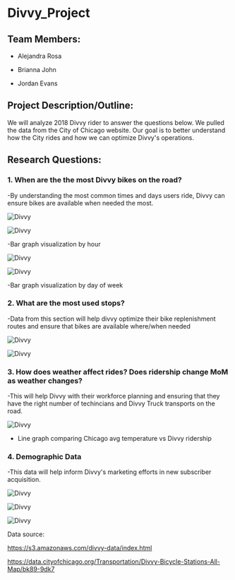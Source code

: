 # Divvy_Project

## Team Members:

  * Alejandra Rosa
  
  * Brianna John

  * Jordan Evans



## Project Description/Outline:

We will analyze 2018 Divvy rider to answer the questions below. We pulled the data from the City of Chicago website. Our goal is to better understand how the City rides and how we can optimize Divvy's operations.

## Research Questions:

### 1. When are the the most Divvy bikes on the road?

-By understanding the most common times and days users ride, Divvy can ensure bikes are available when needed the most.

![Divvy](https://github.com/AlejandraRosa/Divvy_Project/blob/master/Output/hour_plot.png)


![Divvy](https://github.com/AlejandraRosa/Divvy_Project/blob/master/Output/hour_plot_byuser.png)

-Bar graph visualization by hour

![Divvy](https://github.com/AlejandraRosa/Divvy_Project/blob/master/Output/day_plot.png)


![Divvy](https://github.com/AlejandraRosa/Divvy_Project/blob/master/Output/day_plot_2.png)

-Bar graph visualization by day of week 

### 2. What are the most used stops?

-Data from this section will help divvy optimize their bike replenishment routes and ensure that bikes are available where/when needed

![Divvy](https://github.com/AlejandraRosa/Divvy_Project/blob/master/Images/divvy_stations.PNG)

![Divvy](https://github.com/AlejandraRosa/Divvy_Project/blob/master/Images/Top_to_stations.PNG)

### 3. How does weather affect rides? Does ridership change MoM as weather changes?

-This will help Divvy with their workforce planning and ensuring that they have the right number of techincians and Divvy Truck transports on the road.

![Divvy](https://github.com/AlejandraRosa/Divvy_Project/blob/master/Output/temperature_plot.png)

- Line graph comparing Chicago avg temperature vs Divvy ridership

### 4. Demographic Data

-This data will help inform Divvy's marketing efforts in new subscriber acquisition.

![Divvy](https://github.com/AlejandraRosa/Divvy_Project/blob/master/Output/gender.png)

![Divvy](https://github.com/AlejandraRosa/Divvy_Project/blob/master/Output/age.png)

![Divvy](https://github.com/AlejandraRosa/Divvy_Project/blob/master/Output/user_type.png)


Data source: 

https://s3.amazonaws.com/divvy-data/index.html

https://data.cityofchicago.org/Transportation/Divvy-Bicycle-Stations-All-Map/bk89-9dk7

